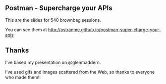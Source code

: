 ## Postman - Supercharge your APIs

This are the slides for 540 brownbag sessions.

You can see them at http://ostranme.github.io/postman-super-charge-your-apis

## Thanks

I've based my presentation on @glenmaddern.

I've used gifs and images scattered from the Web, so thanks to everyone who made them!!
